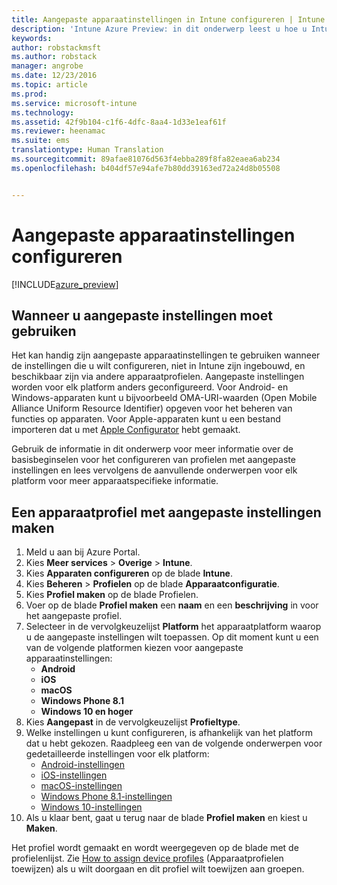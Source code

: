 ```yaml
---
title: Aangepaste apparaatinstellingen in Intune configureren | Intune Azure Preview | Microsoft Docs
description: 'Intune Azure Preview: in dit onderwerp leest u hoe u Intune kunt gebruiken voor het configureren van aangepaste instellingen op de apparaten die u beheert.'
keywords: 
author: robstackmsft
ms.author: robstack
manager: angrobe
ms.date: 12/23/2016
ms.topic: article
ms.prod: 
ms.service: microsoft-intune
ms.technology: 
ms.assetid: 42f9b104-c1f6-4dfc-8aa4-1d33e1eaf61f
ms.reviewer: heenamac
ms.suite: ems
translationtype: Human Translation
ms.sourcegitcommit: 89afae81076d563f4ebba289f8fa82eaea6ab234
ms.openlocfilehash: b404df57e94afe7b80dd39163ed72a24d8b05508


---
```


# <a name="how-to-configure-custom-device-settings"></a>Aangepaste apparaatinstellingen configureren

[!INCLUDE[azure_preview](../includes/azure_preview.md)]

## <a name="when-to-use-custom-settings"></a>Wanneer u aangepaste instellingen moet gebruiken

Het kan handig zijn aangepaste apparaatinstellingen te gebruiken wanneer de instellingen die u wilt configureren, niet in Intune zijn ingebouwd, en beschikbaar zijn via andere apparaatprofielen.
Aangepaste instellingen worden voor elk platform anders geconfigureerd. Voor Android- en Windows-apparaten kunt u bijvoorbeeld OMA-URI-waarden (Open Mobile Alliance Uniform Resource Identifier) opgeven voor het beheren van functies op apparaten. Voor Apple-apparaten kunt u een bestand importeren dat u met [Apple Configurator](https://itunes.apple.com/us/app/apple-configurator-2/id1037126344?mt=12) hebt gemaakt.

Gebruik de informatie in dit onderwerp voor meer informatie over de basisbeginselen voor het configureren van profielen met aangepaste instellingen en lees vervolgens de aanvullende onderwerpen voor elk platform voor meer apparaatspecifieke informatie.

## <a name="create-a-device-profile-containing-custom-settings"></a>Een apparaatprofiel met aangepaste instellingen maken

1. Meld u aan bij Azure Portal.
2. Kies **Meer services** > **Overige** > **Intune**.
3. Kies **Apparaten configureren** op de blade **Intune**.
2. Kies **Beheren** > **Profielen** op de blade **Apparaatconfiguratie**.
3. Kies **Profiel maken** op de blade Profielen.
4. Voer op de blade **Profiel maken** een **naam** en een **beschrijving** in voor het aangepaste profiel.
5. Selecteer in de vervolgkeuzelijst **Platform** het apparaatplatform waarop u de aangepaste instellingen wilt toepassen. Op dit moment kunt u een van de volgende platformen kiezen voor aangepaste apparaatinstellingen:
    - **Android**
    - **iOS**
    - **macOS**
    - **Windows Phone 8.1**
    - **Windows 10 en hoger**
6. Kies **Aangepast** in de vervolgkeuzelijst **Profieltype**.
7. Welke instellingen u kunt configureren, is afhankelijk van het platform dat u hebt gekozen. Raadpleeg een van de volgende onderwerpen voor gedetailleerde instellingen voor elk platform:
    - [Android-instellingen](custom-for-android.md)
    - [iOS-instellingen](custom-for-ios.md)
    - [macOS-instellingen](custom-for-macos.md)
    - [Windows Phone 8.1-instellingen](custom-for-windows-phone-8-1.md)
    - [Windows 10-instellingen](custom-for-windows-10.md)
8. Als u klaar bent, gaat u terug naar de blade **Profiel maken** en kiest u **Maken**.

Het profiel wordt gemaakt en wordt weergegeven op de blade met de profielenlijst.
Zie [How to assign device profiles](how-to-assign-device-profiles.md) (Apparaatprofielen toewijzen) als u wilt doorgaan en dit profiel wilt toewijzen aan groepen.




<!--HONumber=Feb17_HO1-->


